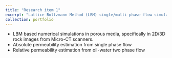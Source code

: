 ```yaml
---
title: "Research item 1"
excerpt: "Lattice Boltzmann Method (LBM) single/multi-phase flow simulation in porous media<br/><img src='/images/Fig_27.png', style="max-width: 500px;>"   
collection: portfolio
---
```


 * LBM based numerical simulations in porous media, specifically in 2D/3D rock images from Micro-CT scanners. 
 * Absolute permeability estimation from single phase flow
 * Relative permeability estimation from oil-water two phase flow
